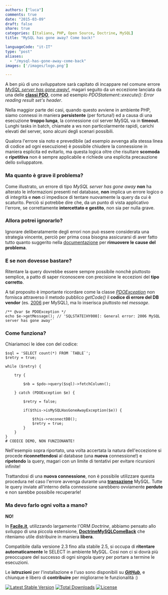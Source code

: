 ```yaml
---
authors: ["luca"]
comments: true
date: "2015-03-09"
draft: false
share: true
categories: [Italiano, PHP, Open Source, Doctrine, MySQL]
title: "MySQL has gone away? Come back!"

languageCode: "it-IT"
type: "post"
aliases: 
  - "/mysql-has-gone-away-come-back"
images: ['/images/logo.png']

---
```


A ben più di uno sviluppatore sarà capitato di incappare nel comune errore [*MySQL server has gone away!*](http://dev.mysql.com/doc/refman/5.5/en/gone-away.html), magari seguito da un eccezione lanciata da una delle [**classi PDO**](http://php.net/manual/en/book.pdo.php), come ad esempio *PDOStatement::execute(): Error reading result set's header*.

Nella maggior parte dei casi, quando questo avviene in ambiente PHP, siamo connessi in maniera **persistente** (per fortuna!) ed a causa di una esecuzione **troppo lunga**, la connessione col server MySQL va in **timeout**. Lunghi tasks in batch, chiamate a ws non particolarmente rapidi, carichi elevati del server, sono alcuni degli scenari possibili.

Qualora l'errore sia noto e prevedibile (ad esempio avvenga alla stessa linea di codice ad ogni esecuzione) è possibile chiudere la connessione in maniera esplicita ed evitarlo, ma questa logica oltre che risultare **scomoda** e **ripetitiva** non è sempre applicabile e richiede una esplicita precauzione dello sviluppatore.

### Ma quanto è grave il problema?

Come illustrato, un errore di tipo *MySQL server has gone away* **non** ha alterato le informazioni presenti nel database, **non** implica un errore logico o di integrità e **non** ci impedisce di tentare nuovamente la query da cui è scaturito. Perciò si potrebbe dire che, da un punto di vista applicativo l'errore, se correttamente **intercettato e gestito**, non sia per nulla grave.

### Allora potrei ignorarlo?

Ignorare deliberatamente degli errori non può essere considerata una strategia vincente, perciò per prima cosa bisogna assicurarsi di aver fatto tutto quanto suggerito nella [documentazione](http://dev.mysql.com/doc/refman/5.5/en/gone-away.html) per **rimuovere le cause del problema**.

### E se non dovesse bastare?

Ritentare la query dovrebbe essere sempre possibile nonchè piuttosto semplice, a patto di saper riconoscere con precisione le eccezioni del **tipo corretto**.

A tal proposito è importante ricordare come la classe [*PDOException*](http://php.net/manual/en/class.pdoexception.php) non fornisca attraverso il metodo pubblico *getCode()* il **codice di errore del DB vendor** (es. [2006](http://dev.mysql.com/doc/refman/5.5/en/error-messages-client.html#error_cr_server_gone_error) per MySQL), ma lo inserisca piuttosto nel *message*.

    /** @var $e PDOException */
    echo $e->getMessage(); // 'SQLSTATE[HY000]: General error: 2006 MySQL server has gone away'`

### Come funziona?
Chiariamoci le idee con del codice:

```
$sql = 'SELECT count(*) FROM `TABLE`';
$retry = true;

while ($retry) {

    try {

        $nb = $pdo->query($sql)->fetchColumn();

    } catch (PDOException $e) {
		
        $retry = false;
        
        if($this->isMySQLHasGoneAwayException($e)) {
        
        	$this->reconectDB();
            $retry = true;
        }
    }        
}
# CODICE DEMO, NON FUNZIONANTE!
```

Nell'esempio  sopra riportato, una volta accertata la natura dell'eccezione si procede **riconnettendosi** al database (una **nuova** connessione!) e **ripetendo** la query, magari con un limite di tentativi per evitare ricursioni infinite!

Trattandosi di una **nuova connessione**, non è possibile utilizzare questa procedura nel caso l'errore avvenga durante una [**transazione**](http://en.wikipedia.org/wiki/Database_transaction) MySQL. Tutte le query inviate all'interno della connessione sarebbero ovviamente **perdute** e non sarebbe possibile recuperarle!

### Ma devo farlo ogni volta a mano?

**NO!**

In [**Facile.it**](http://www.facile.it/), utilizzando largamente l'ORM *Doctrine*, abbiamo pensato allo sviluppo di una piccola estensione, [**DoctrineMySQLComeBack**](https://github.com/facile-it/doctrine-mysql-come-back) che riteniamo utile distribuire in maniera **libera**.

Compatibile dalla versione 2.3 fino alla stabile 2.5, si occupa di **ritentare automaticamente** le SELECT in ambiente MySQL. Cosi non ci si dovrà più preoccupare del successo di ogni singola query per portare a termine le esecuzioni.

Le **istruzioni** per l'installazione e l'uso sono disponibili su [***GitHub***](https://github.com/facile-it/doctrine-mysql-come-back), e chiunque è libero di **contribuire** per migliorarne le funzionalità :)

[![Latest Stable Version](https://poser.pugx.org/facile-it/doctrine-mysql-come-back/v/stable.svg)](https://packagist.org/packages/facile-it/doctrine-mysql-come-back) [![Total Downloads](https://poser.pugx.org/facile-it/doctrine-mysql-come-back/downloads.svg)](https://packagist.org/packages/facile-it/doctrine-mysql-come-back) [![License](https://poser.pugx.org/facile-it/doctrine-mysql-come-back/license.svg)](https://packagist.org/packages/facile-it/doctrine-mysql-come-back)
